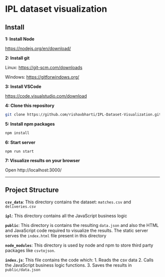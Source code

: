 # IPL dataset visualization

## Install

**1: Install Node**

https://nodejs.org/en/download/

**2: Install git**

Linux: https://git-scm.com/downloads

Windows: https://gitforwindows.org/


**3: Install VSCode**

https://code.visualstudio.com/download

**4: Clone this repository**

```sh
git clone https://github.com/rishavbharti/IPL-Dataset-Visualization.git
```

**5: Install npm packages**

```sh
npm install
```

**6: Start server**

```
npm run start
```

**7: Visualize results on your browser**

Open http://localhost:3000/

---

## Project Structure

**`csv_data`**: This directory contains the dataset: `matches.csv` and `deliveries.csv`

**`ipl`**: This directory contains all the JavaScript business logic

**`public`**: This directory is contains the resulting `data.json` and also the HTML and JavaScript code required to visualize the results. The static server serves the `index.html` file present in this directory

**`node_modules`**: This directory is used by node and npm to store third party packages like `csvtojson`.

**`index.js`**: This file contains the code which: 1. Reads the csv data 2. Calls the JavaScript business logic functions. 3. Saves the results in `public/data.json`
